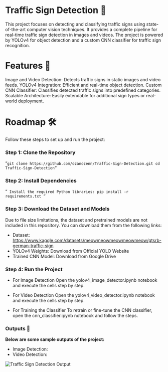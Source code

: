 # Traffic Sign Detection 🚦

This project focuses on detecting and classifying traffic signs using state-of-the-art computer vision techniques. It provides a complete pipeline for real-time traffic sign detection in images and videos. The project is powered by YOLOv4 for object detection and a custom CNN classifier for traffic sign recognition.


# Features 🌟
Image and Video Detection: Detects traffic signs in static images and video feeds.
YOLOv4 Integration: Efficient and real-time object detection.
Custom CNN Classifier: Classifies detected traffic signs into predefined categories.
Scalable Architecture: Easily extendable for additional sign types or real-world deployment.

# Roadmap 🛠️
Follow these steps to set up and run the project:

### Step 1: Clone the Repository
“`git clone https://github.com/ozanozenn/Traffic-Sign-Detection.git
cd Traffic-Sign-Detection“`
### Step 2: Install Dependencies

“`
Install the required Python libraries:
pip install -r requirements.txt
“`

### Step 3: Download the Dataset and Models
Due to file size limitations, the dataset and pretrained models are not included in this repository. You can download them from the following links:

- Dataset: https://www.kaggle.com/datasets/meowmeowmeowmeowmeow/gtsrb-german-traffic-sign
- YOLOv4 Weights: Download from Official YOLO Website
- Trained CNN Model: Download from Google Drive

### Step 4: Run the Project
- For Image Detection
Open the yolov4_image_detector.ipynb notebook and execute the cells step by step.

- For Video Detection
Open the yolov4_video_detector.ipynb notebook and execute the cells step by step.

- For Training the Classifier
To retrain or fine-tune the CNN classifier, open the cnn_classifier.ipynb notebook and follow the steps.


### Outputs 📸
**Below are some sample outputs of the project:**

- Image Detection:
- Video Detection:

![Traffic Sign Detection Output](outputs/res.gif)


